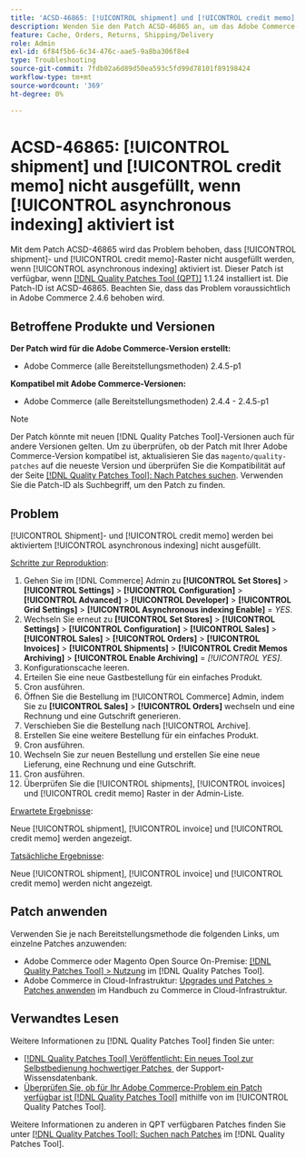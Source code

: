 ```yaml
---
title: 'ACSD-46865: [!UICONTROL shipment] und [!UICONTROL credit memo] nicht ausgefüllt, wenn [!UICONTROL asynchronous indexing] aktiviert ist'
description: Wenden Sie den Patch ACSD-46865 an, um das Adobe Commerce-Problem zu beheben, bei dem [!UICONTROL shipment]- und [!UICONTROL credit memo]-Raster nicht ausgefüllt werden, wenn [!UICONTROL asynchronous indexing] aktiviert ist.
feature: Cache, Orders, Returns, Shipping/Delivery
role: Admin
exl-id: 6f84f5b6-6c34-476c-aae5-9a8ba306f8e4
type: Troubleshooting
source-git-commit: 7fdb02a6d89d50ea593c5fd99d78101f89198424
workflow-type: tm+mt
source-wordcount: '369'
ht-degree: 0%

---
```


# ACSD-46865: [!UICONTROL shipment] und [!UICONTROL credit memo] nicht ausgefüllt, wenn [!UICONTROL asynchronous indexing] aktiviert ist

Mit dem Patch ACSD-46865 wird das Problem behoben, dass [!UICONTROL shipment]- und [!UICONTROL credit memo]-Raster nicht ausgefüllt werden, wenn [!UICONTROL asynchronous indexing] aktiviert ist. Dieser Patch ist verfügbar, wenn [[!DNL Quality Patches Tool (QPT)]](https://experienceleague.adobe.com/de/docs/commerce-operations/tools/quality-patches-tool/quality-patches-tool-to-self-serve-quality-patches) 1.1.24 installiert ist. Die Patch-ID ist ACSD-46865. Beachten Sie, dass das Problem voraussichtlich in Adobe Commerce 2.4.6 behoben wird.

## Betroffene Produkte und Versionen

**Der Patch wird für die Adobe Commerce-Version erstellt:**

* Adobe Commerce (alle Bereitstellungsmethoden) 2.4.5-p1

**Kompatibel mit Adobe Commerce-Versionen:**

* Adobe Commerce (alle Bereitstellungsmethoden) 2.4.4 - 2.4.5-p1

>[!NOTE]
>
>Der Patch könnte mit neuen [!DNL Quality Patches Tool]-Versionen auch für andere Versionen gelten. Um zu überprüfen, ob der Patch mit Ihrer Adobe Commerce-Version kompatibel ist, aktualisieren Sie das `magento/quality-patches` auf die neueste Version und überprüfen Sie die Kompatibilität auf der Seite [[!DNL Quality Patches Tool]: Nach Patches suchen](https://experienceleague.adobe.com/tools/commerce-quality-patches/index.html?lang=de). Verwenden Sie die Patch-ID als Suchbegriff, um den Patch zu finden.

## Problem

[!UICONTROL Shipment]- und [!UICONTROL credit memo] werden bei aktiviertem [!UICONTROL asynchronous indexing] nicht ausgefüllt.

<u>Schritte zur Reproduktion</u>:

1. Gehen Sie im [!DNL Commerce] Admin zu **[!UICONTROL Set Stores]** > **[!UICONTROL Settings]** > **[!UICONTROL Configuration]** > **[!UICONTROL Advanced]** > **[!UICONTROL Developer]** > **[!UICONTROL Grid Settings]** > **[!UICONTROL Asynchronous indexing Enable]** = *YES*.
2. Wechseln Sie erneut zu **[!UICONTROL Set Stores]** > **[!UICONTROL Settings]** > **[!UICONTROL Configuration]** > **[!UICONTROL Sales]** > **[!UICONTROL Sales]** > **[!UICONTROL Orders]** > **[!UICONTROL Invoices]** > **[!UICONTROL Shipments]** > **[!UICONTROL Credit Memos Archiving]** > **[!UICONTROL Enable Archiving]** = *[!UICONTROL YES]*.
3. Konfigurationscache leeren.
4. Erteilen Sie eine neue Gastbestellung für ein einfaches Produkt.
5. Cron ausführen.
6. Öffnen Sie die Bestellung im [!UICONTROL Commerce] Admin, indem Sie zu **[!UICONTROL Sales]** > **[!UICONTROL Orders]** wechseln und eine Rechnung und eine Gutschrift generieren.
7. Verschieben Sie die Bestellung nach [!UICONTROL Archive].
8. Erstellen Sie eine weitere Bestellung für ein einfaches Produkt.
9. Cron ausführen.
10. Wechseln Sie zur neuen Bestellung und erstellen Sie eine neue Lieferung, eine Rechnung und eine Gutschrift.
11. Cron ausführen.
12. Überprüfen Sie die [!UICONTROL shipments], [!UICONTROL invoices] und [!UICONTROL credit memo] Raster in der Admin-Liste.

<u>Erwartete Ergebnisse</u>:

Neue [!UICONTROL shipment], [!UICONTROL invoice] und [!UICONTROL credit memo] werden angezeigt.

<u>Tatsächliche Ergebnisse</u>:

Neue [!UICONTROL shipment], [!UICONTROL invoice] und [!UICONTROL credit memo] werden nicht angezeigt.

## Patch anwenden

Verwenden Sie je nach Bereitstellungsmethode die folgenden Links, um einzelne Patches anzuwenden:

* Adobe Commerce oder Magento Open Source On-Premise: [[!DNL Quality Patches Tool] > Nutzung](/help/tools/quality-patches-tool/usage.md) im [!DNL Quality Patches Tool].
* Adobe Commerce in Cloud-Infrastruktur: [Upgrades und Patches > Patches anwenden](https://experienceleague.adobe.com/docs/commerce-cloud-service/user-guide/develop/upgrade/apply-patches.html?lang=de) im Handbuch zu Commerce in Cloud-Infrastruktur.

## Verwandtes Lesen

Weitere Informationen zu [!DNL Quality Patches Tool] finden Sie unter:

* [[!DNL Quality Patches Tool] Veröffentlicht: Ein neues Tool zur Selbstbedienung hochwertiger Patches &#x200B;](https://experienceleague.adobe.com/de/docs/commerce-operations/tools/quality-patches-tool/quality-patches-tool-to-self-serve-quality-patches) der Support-Wissensdatenbank.
* [Überprüfen Sie, ob für Ihr Adobe Commerce-Problem ein Patch verfügbar ist [!DNL Quality Patches Tool]](/help/tools/quality-patches-tool/patches-available-in-qpt/check-patch-for-magento-issue-with-magento-quality-patches.md) mithilfe von im [!UICONTROL Quality Patches Tool].


Weitere Informationen zu anderen in QPT verfügbaren Patches finden Sie unter [[!DNL Quality Patches Tool]: Suchen nach Patches](https://experienceleague.adobe.com/tools/commerce-quality-patches/index.html?lang=de) im [!DNL Quality Patches Tool].
